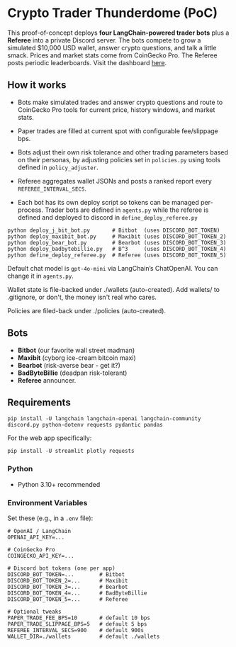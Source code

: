 # Crypto Trader Thunderdome (PoC)

This proof-of-concept deploys **four LangChain-powered trader bots** plus a **Referee** into a private Discord server. The bots compete to grow a simulated $10,000 USD wallet, answer crypto questions, and talk a little smack. Prices and market stats come from CoinGecko Pro. The Referee posts periodic leaderboards. Visit the dashboard [here](https://crypto-bot-thunderdome-proof-of-concept.streamlit.app/).

## How it works
- Bots make simulated trades and answer crypto questions and route to CoinGecko Pro tools for current price, history windows, and market stats.

- Paper trades are filled at current spot with configurable fee/slippage bps.

- Bots adjust their own risk tolerance and other trading parameters based on their personas, by adjusting policies set in `policies.py` using tools defined in `policy_adjuster`.

- Referee aggregates wallet JSONs and posts a ranked report every `REFEREE_INTERVAL_SECS`.

- Each bot has its own deploy script so tokens can be managed per-process. Trader bots are defined in `agents.py` while the referee is defined and deployed to discord in `define_deploy_referee.py`

```
python deploy_j_bit_bot.py       # Bitbot  (uses DISCORD_BOT_TOKEN)
python deploy_maxibit_bot.py     # Maxibit (uses DISCORD_BOT_TOKEN_2)
python deploy_bear_bot.py        # Bearbot (uses DISCORD_BOT_TOKEN_3)
python deploy_badbytebillie.py   # B^3     (uses DISCORD_BOT_TOKEN_4)
python define_deploy_referee.py  # Referee (uses DISCORD_BOT_TOKEN_5)
```

Default chat model is `gpt-4o-mini` via LangChain’s ChatOpenAI. You can change it in `agents.py`.

Wallet state is file-backed under ./wallets (auto-created). Add wallets/ to .gitignore, or don't, the money isn't real who cares.

Policies are filed-back under ./policies (auto-created).

## Bots
- **Bitbot** (our favorite wall street madman) 
- **Maxibit** (cyborg ice-cream bitcoin maxi)
- **Bearbot** (risk-averse bear - get it?)
- **BadByteBillie** (deadpan risk-tolerant)
- **Referee** announcer.

## Requirements
`pip install -U langchain langchain-openai langchain-community discord.py python-dotenv requests pydantic pandas`

For the web app specifically:

`pip install -U streamlit plotly requests`

### Python
- Python 3.10+ recommended

### Environment Variables
Set these (e.g., in a `.env` file):

```env
# OpenAI / LangChain
OPENAI_API_KEY=...

# CoinGecko Pro
COINGECKO_API_KEY=...

# Discord bot tokens (one per app)
DISCORD_BOT_TOKEN=...        # Bitbot
DISCORD_BOT_TOKEN_2=...      # Maxibit
DISCORD_BOT_TOKEN_3=...      # Bearbot
DISCORD_BOT_TOKEN_4=...      # BadByteBillie
DISCORD_BOT_TOKEN_5=...      # Referee

# Optional tweaks
PAPER_TRADE_FEE_BPS=10       # default 10 bps
PAPER_TRADE_SLIPPAGE_BPS=5   # default 5 bps
REFEREE_INTERVAL_SECS=900    # default 900s
WALLET_DIR=./wallets         # default ./wallets
